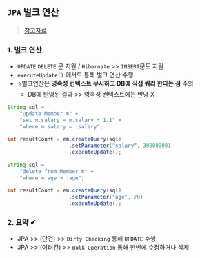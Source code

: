 ## `JPA` 벌크 연산
> [참고자료](https://dev-coco.tistory.com/169)

### 1. 벌크 연산
- `UPDATE` `DELETE` 문 지원 / `Hibernate` >> `INSERT`문도 지원
- `executeUpdate()` 메서드 통해 벌크 연산 수행
- ⭐벌크연산은 __영속성 컨텍스트 무시하고 DB에 직접 쿼리 한다는 점__ 주의
  - DB에 반영된 결과 >> 영속성 컨텍스트에는 반영 X
```java
String sql = 
    "update Member m" +
    "set m.salary = m.salary * 1.1" +
    "where m.salary < :salary";
 
int resultCount = em.createQuery(sql)
                    .setParameter("salary", 30000000)
                    .executeUpdate();
                    
String sql = 
    "delete from Member m" +
    "where m.age > :age";
 
int resultCount = em.createQuery(sql)
                    .setParameter("age", 70)
                    .executeUpdate();
```

### 2. 요약 ✔
- JPA >> (단건) >> `Dirty Checking` 통해 `UPDATE` 수행
- JPA >> (여러건) >> `Bulk Operation` 통해 한번에 수정하거나 삭제

